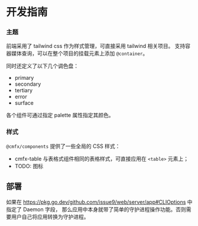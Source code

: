 # 开发指南

### 主题

前端采用了 tailwind css 作为样式管理，可直接采用 tailwind 相关项目。
支持容器媒体查询，可以在整个项目的挂载元素上添加 `@container`。

同时还定义了以下几个调色盘：

- primary
- secondary
- tertiary
- error
- surface

各个组件可通过指定 palette 属性指定其颜色。

### 样式

`@cmfx/components` 提供了一些全局的 CSS 样式：

- cmfx-table 与表格式组件相同的表格样式，可直接应用在 `<table>` 元素上；
- TODO: 图标

## 部署

如果在 <https://pkg.go.dev/github.com/issue9/web/server/app#CLIOptions> 中指定了 Daemon 字段，
那么应用中本身就带了简单的守护进程操作功能。否则需要用户自己将应用转换为守护进程。
